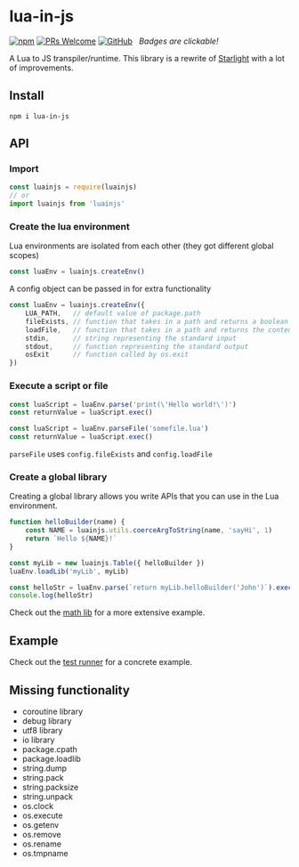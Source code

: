 # lua-in-js

[![npm](https://img.shields.io/npm/v/lua-in-js.svg?style=flat-square)](https://www.npmjs.com/package/lua-in-js)
[![PRs Welcome](https://img.shields.io/badge/PRs-welcome-blue.svg?style=flat-square)](./CONTRIBUTING.md)
[![GitHub](https://img.shields.io/github/license/teoxoy/lua-in-js.svg?style=flat-square&color=blue)](./LICENSE)
&nbsp;&nbsp;_Badges are clickable!_

A Lua to JS transpiler/runtime. This library is a rewrite of [Starlight](https://github.com/paulcuth/starlight) with a lot of improvements.

## Install

```
npm i lua-in-js
```

## API

### Import

```js
const luainjs = require(luainjs)
// or
import luainjs from 'luainjs'
```

### Create the lua environment

Lua environments are isolated from each other (they got different global scopes)

```js
const luaEnv = luainjs.createEnv()
```

A config object can be passed in for extra functionality

```js
const luaEnv = luainjs.createEnv({
    LUA_PATH,   // default value of package.path
    fileExists, // function that takes in a path and returns a boolean
    loadFile,   // function that takes in a path and returns the content of a file
    stdin,      // string representing the standard input
    stdout,     // function representing the standard output
    osExit      // function called by os.exit
})
```

### Execute a script or file

```js
const luaScript = luaEnv.parse('print(\'Hello world!\')')
const returnValue = luaScript.exec()
```

```js
const luaScript = luaEnv.parseFile('somefile.lua')
const returnValue = luaScript.exec()
```

`parseFile` uses `config.fileExists` and `config.loadFile`

### Create a global library

Creating a global library allows you write APIs that you can use in the Lua environment.

```js
function helloBuilder(name) {
    const NAME = luainjs.utils.coerceArgToString(name, 'sayHi', 1)
    return `Hello ${NAME}!`
}

const myLib = new luainjs.Table({ helloBuilder })
luaEnv.loadLib('myLib', myLib)

const helloStr = luaEnv.parse(`return myLib.helloBuilder('John')`).exec()
console.log(helloStr)
```

Check out the [math lib](./src/lib/math.ts) for a more extensive example.

## Example

Check out the [test runner](./tests/test.js) for a concrete example.

## Missing functionality

 - coroutine library
 - debug library
 - utf8 library
 - io library
 - package.cpath
 - package.loadlib
 - string.dump
 - string.pack
 - string.packsize
 - string.unpack
 - os.clock
 - os.execute
 - os.getenv
 - os.remove
 - os.rename
 - os.tmpname
